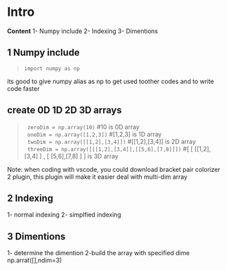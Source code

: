 # Intro
**Content**
1- Numpy include
2- Indexing
3- Dimentions

## 1 Numpy include
> ``` import numpy as np ```

its good to give numpy alias as np to get used toother codes and to write code faster
## create 0D 1D 2D 3D arrays
>  ``` zeroDim = np.array(10)``` #10 is 0D array\
> ``` oneDim = np.array([1,2,3])``` #[1,2,3] is 1D array\
> ``` twoDim = np.array([[1,2],[3,4]])``` #[[1,2],[3,4]] is 2D array\
> ``` threeDim = np.array([[[1,2],[3,4]],[[5,6],[7,8]]])``` #[ [ [[1,2],[3,4] ] , [ [5,6],[7,8] ] ] is 3D array

Note: when coding with vscode, you could download bracket pair colorizer 2 plugin, this plugin will make it easier deal with multi-dim array

## 2 Indexing
1- normal indexing
2- simplfied indexing
## 3 Dimentions
1- determine the dimention
2-build the array with specified dime np.arrat([],ndim=3)
